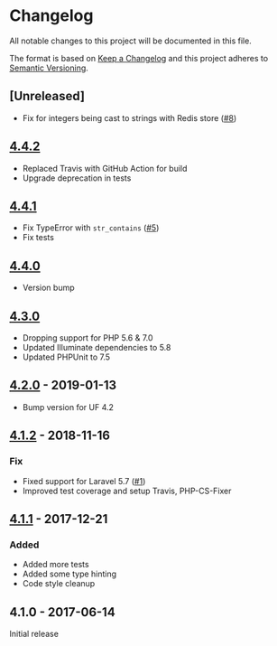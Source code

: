 # Changelog

All notable changes to this project will be documented in this file.

The format is based on [Keep a Changelog](http://keepachangelog.com/en/1.0.0/) and this project adheres to [Semantic Versioning](http://semver.org/spec/v2.0.0.html).

## [Unreleased]
- Fix for integers being cast to strings with Redis store ([#8])

## [4.4.2]
- Replaced Travis with GitHub Action for build
- Upgrade deprecation in tests

## [4.4.1]
- Fix TypeError with `str_contains` ([#5])
- Fix tests

## [4.4.0]
- Version bump

## [4.3.0]
- Dropping support for PHP 5.6 & 7.0
- Updated Illuminate dependencies to 5.8
- Updated PHPUnit to 7.5

## [4.2.0] - 2019-01-13
- Bump version for UF 4.2

## [4.1.2] - 2018-11-16
### Fix
- Fixed support for Laravel 5.7 ([#1])
- Improved test coverage and setup Travis, PHP-CS-Fixer

## [4.1.1] - 2017-12-21
### Added
- Added more tests
- Added some type hinting
- Code style cleanup

## 4.1.0 - 2017-06-14
Initial release

[4.4.2]: https://github.com/userfrosting/cache/compare/4.4.1...4.4.2
[4.4.1]: https://github.com/userfrosting/cache/compare/4.4.0...4.4.1
[4.4.0]: https://github.com/userfrosting/cache/compare/4.3.0...4.4.0
[4.3.0]: https://github.com/userfrosting/cache/compare/4.2.0...4.3.0
[4.2.0]: https://github.com/userfrosting/cache/compare/4.1.2...4.2.0
[4.1.2]: https://github.com/userfrosting/cache/compare/4.1.1...4.1.2
[4.1.1]: https://github.com/userfrosting/cache/compare/4.1.0...4.1.1
[#1]: https://github.com/userfrosting/cache/issues/1
[#5]: https://github.com/userfrosting/cache/issues/5
[#8]: https://github.com/userfrosting/cache/issues/8
